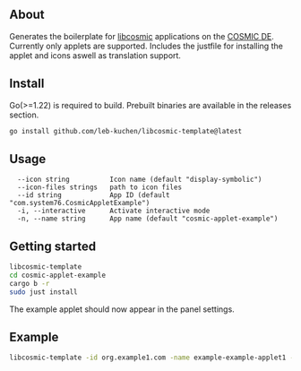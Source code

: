 
## About
Generates the boilerplate for [libcosmic](https://github.com/pop-os/libcosmic) applications on the [COSMIC DE](https://github.com/pop-os/cosmic-epoch).
Currently only applets are supported.
Includes the justfile for installing the applet and icons aswell as translation support.


## Install 
Go(>=1.22) is required to build. Prebuilt binaries are available in the releases section.
```sh
go install github.com/leb-kuchen/libcosmic-template@latest
```
## Usage
```
  --icon string          Icon name (default "display-symbolic")
  --icon-files strings   path to icon files
  --id string            App ID (default "com.system76.CosmicAppletExample")
  -i, --interactive      Activate interactive mode
  -n, --name string      App name (default "cosmic-applet-example")
```
## Getting started
```sh
libcosmic-template
cd cosmic-applet-example
cargo b -r
sudo just install
```
The example applet should now appear in the panel settings.
## Example
```sh
libcosmic-template -id org.example1.com -name example-example-applet1 -icon "zoom-original-symbolic.svg" -icon-files "zoom-original-symbolic.svg"
```


